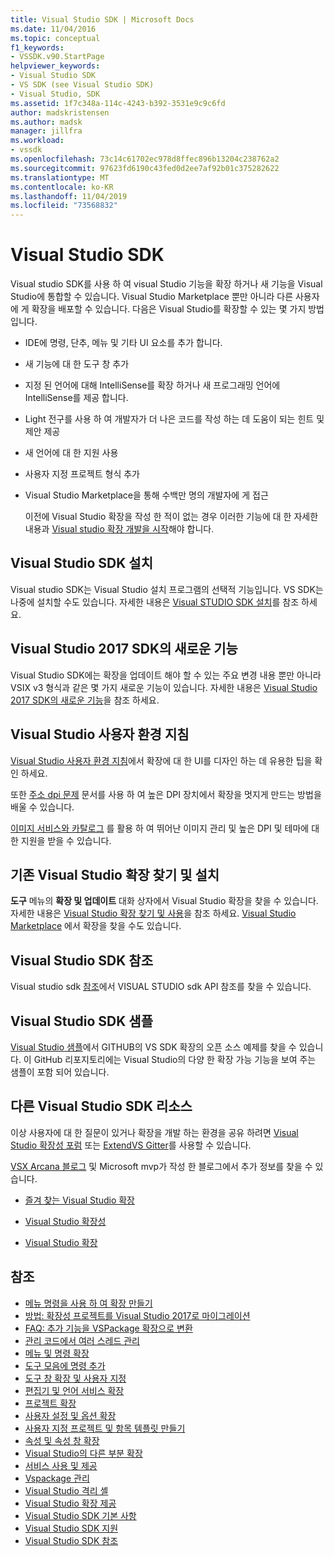 ```yaml
---
title: Visual Studio SDK | Microsoft Docs
ms.date: 11/04/2016
ms.topic: conceptual
f1_keywords:
- VSSDK.v90.StartPage
helpviewer_keywords:
- Visual Studio SDK
- VS SDK (see Visual Studio SDK)
- Visual Studio, SDK
ms.assetid: 1f7c348a-114c-4243-b392-3531e9c9c6fd
author: madskristensen
ms.author: madsk
manager: jillfra
ms.workload:
- vssdk
ms.openlocfilehash: 73c14c61702ec978d8ffec896b13204c238762a2
ms.sourcegitcommit: 97623fd6190c43fed0d2ee7af92b01c375282622
ms.translationtype: MT
ms.contentlocale: ko-KR
ms.lasthandoff: 11/04/2019
ms.locfileid: "73568832"
---
```

# <a name="visual-studio-sdk"></a>Visual Studio SDK
Visual studio SDK를 사용 하 여 visual Studio 기능을 확장 하거나 새 기능을 Visual Studio에 통합할 수 있습니다. Visual Studio Marketplace 뿐만 아니라 다른 사용자에 게 확장을 배포할 수 있습니다. 다음은 Visual Studio를 확장할 수 있는 몇 가지 방법입니다.

- IDE에 명령, 단추, 메뉴 및 기타 UI 요소를 추가 합니다.

- 새 기능에 대 한 도구 창 추가

- 지정 된 언어에 대해 IntelliSense를 확장 하거나 새 프로그래밍 언어에 IntelliSense를 제공 합니다.

- Light 전구를 사용 하 여 개발자가 더 나은 코드를 작성 하는 데 도움이 되는 힌트 및 제안 제공

- 새 언어에 대 한 지원 사용

- 사용자 지정 프로젝트 형식 추가

- Visual Studio Marketplace을 통해 수백만 명의 개발자에 게 접근

  이전에 Visual Studio 확장을 작성 한 적이 없는 경우 이러한 기능에 대 한 자세한 내용과 [Visual studio 확장 개발을 시작](../extensibility/starting-to-develop-visual-studio-extensions.md)해야 합니다.

## <a name="install-the-visual-studio-sdk"></a>Visual Studio SDK 설치
 Visual studio SDK는 Visual Studio 설치 프로그램의 선택적 기능입니다. VS SDK는 나중에 설치할 수도 있습니다. 자세한 내용은 [Visual STUDIO SDK 설치](../extensibility/installing-the-visual-studio-sdk.md)를 참조 하세요.

## <a name="whats-new-in-the-visual-studio-2017-sdk"></a>Visual Studio 2017 SDK의 새로운 기능
 Visual Studio SDK에는 확장을 업데이트 해야 할 수 있는 주요 변경 내용 뿐만 아니라 VSIX v3 형식과 같은 몇 가지 새로운 기능이 있습니다. 자세한 내용은 [Visual Studio 2017 SDK의 새로운 기능](../extensibility/what-s-new-in-the-visual-studio-2017-sdk.md)을 참조 하세요.

## <a name="visual-studio-user-experience-guidelines"></a>Visual Studio 사용자 환경 지침
 [Visual Studio 사용자 환경 지침](../extensibility/ux-guidelines/visual-studio-user-experience-guidelines.md)에서 확장에 대 한 UI를 디자인 하는 데 유용한 팁을 확인 하세요.

 또한 [주소 dpi 문제](../extensibility/addressing-dpi-issues2.md) 문서를 사용 하 여 높은 DPI 장치에서 확장을 멋지게 만드는 방법을 배울 수 있습니다.

 [이미지 서비스와 카탈로그](../extensibility/image-service-and-catalog.md) 를 활용 하 여 뛰어난 이미지 관리 및 높은 DPI 및 테마에 대 한 지원을 받을 수 있습니다.

## <a name="find-and-install-existing-visual-studio-extensions"></a>기존 Visual Studio 확장 찾기 및 설치
 **도구** 메뉴의 **확장 및 업데이트** 대화 상자에서 Visual Studio 확장을 찾을 수 있습니다. 자세한 내용은 [Visual Studio 확장 찾기 및 사용](../ide/finding-and-using-visual-studio-extensions.md)을 참조 하세요. [Visual Studio Marketplace](https://marketplace.visualstudio.com/) 에서 확장을 찾을 수도 있습니다.

## <a name="visual-studio-sdk-reference"></a>Visual Studio SDK 참조
 Visual studio sdk [참조](../extensibility/visual-studio-sdk-reference.md)에서 VISUAL STUDIO sdk API 참조를 찾을 수 있습니다.

## <a name="visual-studio-sdk-samples"></a>Visual Studio SDK 샘플
 [Visual Studio 샘플](https://aka.ms/vs2015sdksamples)에서 GITHUB의 VS SDK 확장의 오픈 소스 예제를 찾을 수 있습니다. 이 GitHub 리포지토리에는 Visual Studio의 다양 한 확장 가능 기능을 보여 주는 샘플이 포함 되어 있습니다.

## <a name="other-visual-studio-sdk-resources"></a>다른 Visual Studio SDK 리소스
 이상 사용자에 대 한 질문이 있거나 확장을 개발 하는 환경을 공유 하려면 [Visual Studio 확장성 포럼](https://social.msdn.microsoft.com/Forums/vstudio/home?forum=vsx) 또는 [ExtendVS Gitter](https://gitter.im/Microsoft/extendvs)를 사용할 수 있습니다.

 [VSX Arcana 블로그](https://blogs.msdn.microsoft.com/vsx/) 및 Microsoft mvp가 작성 한 블로그에서 추가 정보를 찾을 수 있습니다.

- [즐겨 찾는 Visual Studio 확장](https://scottdorman.blog/2014/10/05/favorite-visual-studio-extensions/)

- [Visual Studio 확장성](http://www.visualstudioextensibility.com/overview/vs/)

- [Visual Studio 확장](https://blog.slaks.net/2013-10-18/extending-visual-studio-part-1-getting-started/)

## <a name="see-also"></a>참조

- [메뉴 명령을 사용 하 여 확장 만들기](../extensibility/creating-an-extension-with-a-menu-command.md)
- [방법: 확장성 프로젝트를 Visual Studio 2017로 마이그레이션](../extensibility/how-to-migrate-extensibility-projects-to-visual-studio-2017.md)
- [FAQ: 추가 기능을 VSPackage 확장으로 변환](/visualstudio/extensibility/faq-converting-add-ins-to-vspackage-extensions?view=vs-2015)
- [관리 코드에서 여러 스레드 관리](../extensibility/managing-multiple-threads-in-managed-code.md)
- [메뉴 및 명령 확장](../extensibility/extending-menus-and-commands.md)
- [도구 모음에 명령 추가](../extensibility/adding-commands-to-toolbars.md)
- [도구 창 확장 및 사용자 지정](../extensibility/extending-and-customizing-tool-windows.md)
- [편집기 및 언어 서비스 확장](../extensibility/editor-and-language-service-extensions.md)
- [프로젝트 확장](../extensibility/extending-projects.md)
- [사용자 설정 및 옵션 확장](../extensibility/extending-user-settings-and-options.md)
- [사용자 지정 프로젝트 및 항목 템플릿 만들기](../extensibility/creating-custom-project-and-item-templates.md)
- [속성 및 속성 창 확장](../extensibility/extending-properties-and-the-property-window.md)
- [Visual Studio의 다른 부분 확장](../extensibility/extending-other-parts-of-visual-studio.md)
- [서비스 사용 및 제공](../extensibility/using-and-providing-services.md)
- [Vspackage 관리](../extensibility/managing-vspackages.md)
- [Visual Studio 격리 셸](https://visualstudio.microsoft.com/vs/older-downloads/isolated-shell/)
- [Visual Studio 확장 제공](../extensibility/shipping-visual-studio-extensions.md)
- [Visual Studio SDK 기본 사항](../extensibility/internals/inside-the-visual-studio-sdk.md)
- [Visual Studio SDK 지원](../extensibility/support-for-the-visual-studio-sdk.md)
- [Visual Studio SDK 참조](../extensibility/visual-studio-sdk-reference.md)
